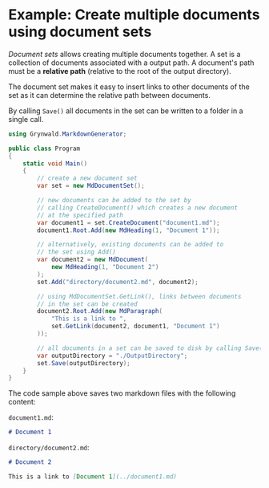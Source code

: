 # Example: Create multiple documents using document sets

*Document sets* allows creating multiple documents together. A set is a
collection of documents associated with a output path. A document's
path must be a **relative path** (relative to the root of the output directory).

The document set makes it easy to insert links to other documents of the set as
it can determine the relative path between documents.

By calling `Save()` all documents in the set can be written to a folder in
a single call.

```csharp
using Grynwald.MarkdownGenerator;

public class Program
{
    static void Main()
    {
        // create a new document set
        var set = new MdDocumentSet();

        // new documents can be added to the set by
        // calling CreateDocument() which creates a new document
        // at the specified path
        var document1 = set.CreateDocument("document1.md");
        document1.Root.Add(new MdHeading(1, "Document 1"));

        // alternatively, existing documents can be added to
        // the set using Add()
        var document2 = new MdDocument(
            new MdHeading(1, "Document 2")
        );
        set.Add("directory/document2.md", document2);

        // using MdDocumentSet.GetLink(), links between documents
        // in the set can be created
        document2.Root.Add(new MdParagraph(
            "This is a link to ",
            set.GetLink(document2, document1, "Document 1")
        ));

        // all documents in a set can be saved to disk by calling Save()
        var outputDirectory = "./OutputDirectory";
        set.Save(outputDirectory);
    }
}
```

The code sample above saves two markdown files with the following content:

`document1.md`:

```md
# Document 1

```

`directory/document2.md`:

```md
# Document 2

This is a link to [Document 1](../document1.md)

```
